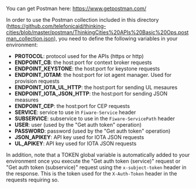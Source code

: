 You can get Postman here: https://www.getpostman.com/

In order to use the Postman collection included in this directory (https://github.com/telefonicaid/thinking-cities/blob/master/postman/ThinkingCities%20APIs%20Basic%20Ops.postman_collection.json), you need to define the following variables in your environment:

* **PROTOCOL**: protocol used for the APIs (https or http)
* **ENDPOINT_CB**: the host:port for context broker requests
* **ENDPOINT_KEYSTONE**: the host:port for keystone requests
* **ENDPOINT_IOTAM**: the host:port for iot agent manager. Used for provision requests
* **ENDPOINT_IOTA_UL_HTTP**: the host:port for sending UL mesaures
* **ENDPOINT_IOTA_JSON_HTTP**: the host:port for sending JSON measures
* **ENDPOINT_CEP**: the host:port for CEP requests
* **SERVICE**: service to use in `Fiware-Service` header
* **SUBSERVICE**: subservice to use in the `Fiware-ServicePath` header
* **USER**: user (used by the "Get auth token" operation)
* **PASSWORD**: password (used by the "Get auth token" operation)
* **JSON_APIKEY**: API key used for IOTA JSON requests
* **UL_APIKEY**: API key used for IOTA JSON requests

In addition, note that a TOKEN global variable is automatically added to your environment once you execute the "Get auth token (service)" request or "Get auth token (subservice)" request using the `x-subject-token` header in the response. This is the token used for the `X-Auth-Token` header in the requests requiring so.
